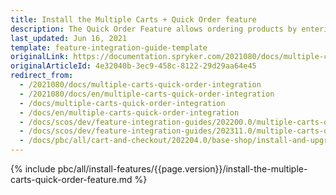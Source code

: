 ```yaml
---
title: Install the Multiple Carts + Quick Order feature
description: The Quick Order Feature allows ordering products by entering SKU and quantity on one page. The guide describes how to integrate the feature into your project.
last_updated: Jun 16, 2021
template: feature-integration-guide-template
originalLink: https://documentation.spryker.com/2021080/docs/multiple-carts-quick-order-integration
originalArticleId: 4e32040b-3ec9-458c-8122-29d29aa64e45
redirect_from:
  - /2021080/docs/multiple-carts-quick-order-integration
  - /2021080/docs/en/multiple-carts-quick-order-integration
  - /docs/multiple-carts-quick-order-integration
  - /docs/en/multiple-carts-quick-order-integration
  - /docs/scos/dev/feature-integration-guides/202200.0/multiple-carts-quick-order-feature-integration.html
  - /docs/scos/dev/feature-integration-guides/202311.0/multiple-carts-quick-order-feature-integration.html  
  - /docs/pbc/all/cart-and-checkout/202204.0/base-shop/install-and-upgrade/install-features/install-the-multiple-carts-quick-order-feature.html
---
```


{% include pbc/all/install-features/{{page.version}}/install-the-multiple-carts-quick-order-feature.md %} <!-- To edit, see /_includes/pbc/all/install-features/202311.0/install-the-multiple-carts-quick-order-feature.md -->
